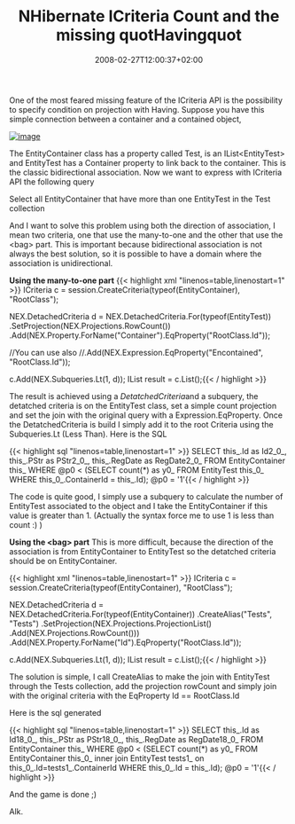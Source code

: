﻿---
title: "NHibernate ICriteria Count and the missing quotHavingquot"
description: ""
date: 2008-02-27T12:00:37+02:00
draft: false
tags: [Nhibernate]
categories: [Nhibernate]
---
One of the most feared missing feature of the ICriteria API is the possibility to specify condition on projection with Having. Suppose you have this simple connection between a container and a contained object,

[![image](https://www.codewrecks.com/blog/wp-content/uploads/2008/02/image-thumb4.png)](https://www.codewrecks.com/blog/wp-content/uploads/2008/02/image4.png)

The EntityContainer class has a property called Test, is an IList&lt;EntityTest&gt; and EntityTest has a Container property to link back to the container. This is the classic bidirectional association. Now we want to express with ICriteria API the following query

Select all EntityContainer that have more than one EntityTest in the Test collection

And I want to solve this problem using both the direction of association, I mean two criteria, one that use the many-to-one and the other that use the &lt;bag&gt; part. This is important because bidirectional association is not always the best solution, so it is possible to have a domain where the association is unidirectional.

 **Using the many-to-one part** {{< highlight xml "linenos=table,linenostart=1" >}}
ICriteria c = session.CreateCriteria(typeof(EntityContainer), "RootClass");

NEX.DetachedCriteria d = NEX.DetachedCriteria.For(typeof(EntityTest))
   .SetProjection(NEX.Projections.RowCount())
   .Add(NEX.Property.ForName("Container").EqProperty("RootClass.Id"));

//You can use also
//.Add(NEX.Expression.EqProperty("Encontained", "RootClass.Id"));

c.Add(NEX.Subqueries.Lt(1, d));
IList<EntityContainer> result = c.List<EntityContainer>();{{< / highlight >}}

<!-- Code inserted with Steve Dunn's Windows Live Writer Code Formatter Plugin.  http://dunnhq.com -->

The result is achieved using a *DetatchedCriteria*and a subquery, the detatched criteria is on the EntityTest class, set a simple count projection and set the join with the original query with a Expression.EqProperty. Once the DetatchedCriteria is build I simply add it to the root Criteria using the Subqueries.Lt (Less Than). Here is the SQL

{{< highlight sql "linenos=table,linenostart=1" >}}
SELECT this_.Id as Id2_0_, this_.PStr as PStr2_0_, this_.RegDate as RegDate2_0_ 
FROM EntityContainer this_ 
WHERE 
  @p0 < (SELECT count(*) as y0_ 
              FROM EntityTest this_0_ 
              WHERE this_0_.ContainerId = this_.Id); @p0 = '1'{{< / highlight >}}

<!-- Code inserted with Steve Dunn's Windows Live Writer Code Formatter Plugin.  http://dunnhq.com -->

The code is quite good, I simply use a subquery to calculate the number of EntityTest associated to the object and I take the EntityContainer if this value is greater than 1. (Actually the syntax force me to use 1 is less than count :) )

 **Using the &lt;bag&gt; part** This is more difficult, because the direction of the association is from EntityContainer to EntityTest so the detatched criteria should be on EntityContainer.

{{< highlight xml "linenos=table,linenostart=1" >}}
ICriteria c = session.CreateCriteria(typeof(EntityContainer), "RootClass");

NEX.DetachedCriteria d = NEX.DetachedCriteria.For(typeof(EntityContainer))
   .CreateAlias("Tests", "Tests")
   .SetProjection(NEX.Projections.ProjectionList()
       .Add(NEX.Projections.RowCount()))
   .Add(NEX.Property.ForName("Id").EqProperty("RootClass.Id"));

c.Add(NEX.Subqueries.Lt(1, d));
IList<EntityContainer> result = c.List<EntityContainer>();{{< / highlight >}}

<!-- Code inserted with Steve Dunn's Windows Live Writer Code Formatter Plugin.  http://dunnhq.com -->

The solution is simple, I call CreateAlias to make the join with EntityTest through the Tests collection, add the projection rowCount and simply join with the original criteria with the EqProperty Id == RootClass.Id

Here is the sql generated

{{< highlight sql "linenos=table,linenostart=1" >}}
SELECT this_.Id as Id18_0_, this_.PStr as PStr18_0_, this_.RegDate as RegDate18_0_ 
FROM EntityContainer this_ 
WHERE @p0 < 
(SELECT count(*) as y0_ 
FROM EntityContainer this_0_ inner join EntityTest tests1_ on this_0_.Id=tests1_.ContainerId 
WHERE this_0_.Id = this_.Id); @p0 = '1'{{< / highlight >}}

<!-- Code inserted with Steve Dunn's Windows Live Writer Code Formatter Plugin.  http://dunnhq.com -->

And the game is done ;)

Alk.
